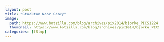 ```yaml
---
layout: post
title: "Stockton Near Geary"
image:
  path: https://www.botzilla.com/blog/archives/pix2014/bjorke_PICS1224.jpg
  thumbnail: https://www.botzilla.com/blog/archives/pix2014/bjorke_PICS1224.jpg
categories: [fStop]
---
```


